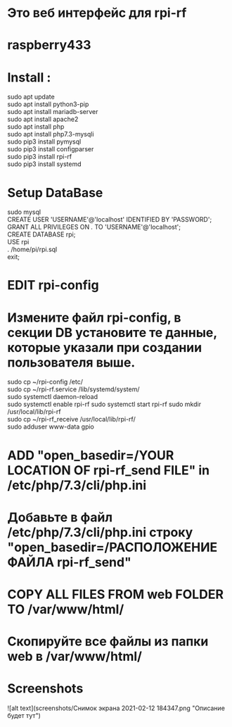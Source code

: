 # Это веб интерфейс для rpi-rf  
# raspberry433

# Install :  
sudo apt update  
sudo apt install python3-pip  
sudo apt install mariadb-server  
sudo apt install apache2  
sudo apt install php  
sudo apt install php7.3-mysqli  
sudo pip3 install pymysql  
sudo pip3 install configparser  
sudo pip3 install rpi-rf  
sudo pip3 install systemd  
# Setup DataBase  
sudo mysql  
CREATE USER 'USERNAME'@'localhost' IDENTIFIED BY 'PASSWORD';  
GRANT ALL PRIVILEGES ON *.* TO 'USERNAME'@'localhost';  
CREATE DATABASE rpi;  
USE rpi  
\. /home/pi/rpi.sql  
exit;  
#   EDIT rpi-config  
#   Измените файл rpi-config, в секции DB установите те данные, которые указали при создании пользователя выше.
sudo cp ~/rpi-config /etc/  
sudo cp ~/rpi-rf.service /lib/systemd/system/  
sudo systemctl daemon-reload  
sudo systemctl enable rpi-rf
sudo systemctl start rpi-rf
sudo mkdir /usr/local/lib/rpi-rf  
sudo cp ~/rpi-rf_receive /usr/local/lib/rpi-rf/  
sudo adduser www-data gpio  

# ADD "open_basedir=/YOUR LOCATION OF rpi-rf_send FILE" in /etc/php/7.3/cli/php.ini
# Добавьте в файл /etc/php/7.3/cli/php.ini строку "open_basedir=/РАСПОЛОЖЕНИЕ ФАЙЛА rpi-rf_send"
# COPY ALL FILES FROM web FOLDER TO /var/www/html/  
# Скопируйте все файлы из папки web в /var/www/html/   
# Screenshots  
![alt text](screenshots/Снимок экрана 2021-02-12 184347.png "Описание будет тут")
